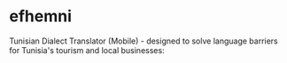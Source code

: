 # efhemni
 Tunisian Dialect Translator (Mobile) - designed to solve language barriers for Tunisia's tourism and local businesses:
